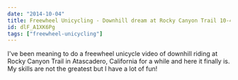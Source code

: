 ```yaml
---
date: "2014-10-04"
title: Freewheel Unicycling - Downhill dream at Rocky Canyon Trail 10-4-2014
id: dlF_A1XK6Pg
tags: ["freewheel-unicycling"]
---
```


I've been meaning to do a freewheel unicycle video of downhill riding at Rocky Canyon Trail in Atascadero, California for a while and here it finally is. My skills are not the greatest but I have a lot of fun!
